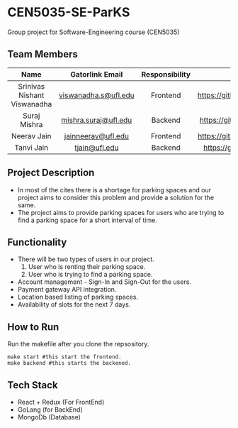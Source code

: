 # CEN5035-SE-ParKS

Group project for Software-Engineering course (CEN5035)

## Team Members

| Name | Gatorlink Email | Responsibility | Github |
| :--: | :--: | :--: | :--: |
| Srinivas Nishant Viswanadha | viswanadha.s@ufl.edu | Frontend | <https://github.com/nishaaaaaant> |
| Suraj Mishra | mishra.suraj@ufl.edu | Backend | <https://github.com/smsuraj100> |
| Neerav Jain | jainneerav@ufl.edu | Frontend | <https://github.com/neeravjain24> |
| Tanvi Jain | tjain@ufl.edu |  Backend | <https://github.com/tjain1715> |

## Project Description

- In most of the cites there is a shortage for parking spaces and our project aims to consider this problem and provide a solution for the same.
- The project aims to provide parking spaces for users who are trying to find a parking space for a short interval of time.

## Functionality

- There will be two types of users in our project.
    1. User who is renting their parking space.
    2. User who is trying to find a parking space.
- Account management - Sign-In and Sign-Out for the users.
- Payment gateway API integration.
- Location based listing of parking spaces.
- Availability of slots for the next 7 days.

## How to Run

Run the makefile after you clone the repsository.
```
make start #this start the frontend.
make backend #this starts the backened.
```

## Tech Stack

- React + Redux (For FrontEnd)
- GoLang (for BackEnd)
- MongoDb (Database)
